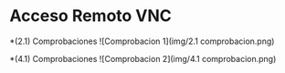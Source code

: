 # Acceso Remoto VNC

*(2.1) Comprobaciones
![Comprobacion 1](img/2.1 comprobacion.png)

*(4.1) Comprobaciones
![Comprobacion 2](img/4.1 comprobacion.png)
